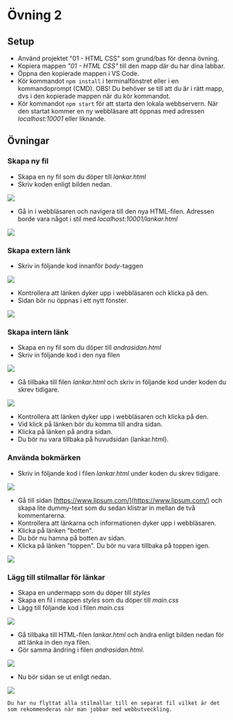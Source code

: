 # Övning 2

## Setup

* Använd projektet "01 - HTML CSS" som grund/bas för denna övning.
* Kopiera mappen _"01 - HTML CSS"_ till den mapp där du har dina labbar.
* Öppna den kopierade mappen i VS Code.
* Kör kommandot `npm install` i terminalfönstret eller i en kommandoprompt (CMD). OBS! Du behöver se till att du är i rätt mapp, dvs i den kopierade mappen när du kör kommandot.
* Kör kommandot `npm start` för att starta den lokala webbservern. När den startat kommer en ny webbläsare att öppnas med adressen _localhost:10001_ eller liknande.

## Övningar

### Skapa ny fil

* Skapa en ny fil som du döper till *lankar.html*
* Skriv koden enligt bilden nedan.

![](images/200.png)

* Gå in i webbläsaren och navigera till den nya HTML-filen. Adressen borde vara något i stil med _localhost:10001/lankar.html_  

![](images/210.png)

### Skapa extern länk

* Skriv in följande kod innanför _body_-taggen

![](images/220.png)

* Kontrollera att länken dyker upp i webbläsaren och klicka på den.
* Sidan bör nu öppnas i ett nytt fönster.

![](images/230.png)

### Skapa intern länk

* Skapa en ny fil som du döper till *andrasidan.html*
* Skriv in följande kod i den nya filen

![](images/240.png)

* Gå tillbaka till filen _lankar.html_ och skriv in följande kod under koden du skrev tidigare.

![](images/250.png)

* Kontrollera att länken dyker upp i webbläsaren och klicka på den.
* Vid klick på länken bör du komma till andra sidan.
* Klicka på länken på andra sidan.
* Du bör nu vara tillbaka på huvudsidan (lankar.html).

### Använda bokmärken

* Skriv in följande kod i filen _lankar.html_ under koden du skrev tidigare.

![](images/280.png)

* Gå till sidan [https://www.lipsum.com/](https://www.lipsum.com/) och skapa lite dummy-text som du sedan klistrar in mellan de två kommentarerna.
* Kontrollera att länkarna och informationen dyker upp i webbläsaren.
* Klicka på länken "botten".
* Du bör nu hamna på botten av sidan.
* Klicka på länken "toppen". Du bör nu vara tillbaka på toppen igen.

![](images/290.png)

### Lägg till stilmallar för länkar


* Skapa en undermapp som du döper till *styles*
* Skapa en fil i mappen _styles_ som du döper till *main.css*
* Lägg till följande kod i filen _main.css_

![](images/292.png)

* Gå tillbaka till HTML-filen _lankar.html_ och ändra enligt bilden nedan för att länka in den nya filen. 
* Gör samma ändring i filen _andrasidan.html_. 

![](images/294.png)

* Nu bör sidan se ut enligt nedan.

![](images/296.png)

    Du har nu flyttat alla stilmallar till en separat fil vilket är det som rekommenderas när man jobbar med webbutveckling.
